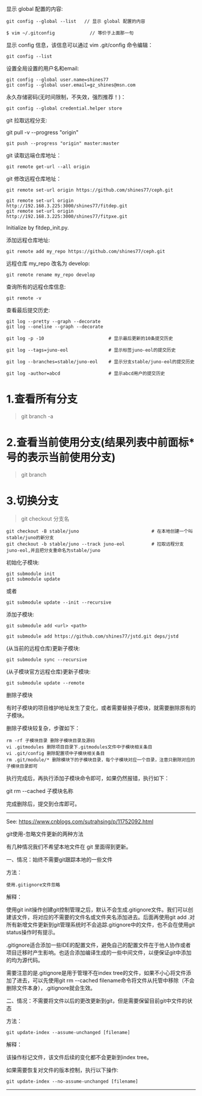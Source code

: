 
显示 global 配置的内容:

	git config --global --list   // 显示 global 配置的内容

	$ vim ~/.gitconfig             // 等价于上面那一句

显示 config 信息，该信息可以通过 vim .git/config 命令编辑：

	git config --list

设置全局设置的用户名和email:

	git config --global user.name=shines77
	git config --global user.email=gz_shines@msn.com

永久存储密码(无时间限制，不失效，强烈推荐！)：

	git config --global credential.helper store

git 拉取远程分支:

git pull -v --progress "origin"

	git push --progress "origin" master:master

git 读取远端仓库地址：

	git remote get-url --all origin

git 修改远程仓库地址：

	git remote set-url origin https://github.com/shines77/ceph.git

	git remote set-url origin http://192.168.3.225:3000/shines77/fitdep.git
	git remote set-url origin http://192.168.3.225:3000/shines77/fitpxe.git

Initialize by fitdep_init.py.

添加远程仓库地址:

	git remote add my_repo https://github.com/shines77/ceph.git


远程仓库 my_repo 改名为 develop:

	git remote rename my_repo develop

查询所有的远程仓库信息:

	git remote -v

查看最后提交历史:

	git log --pretty --graph --decorate
	git log --oneline --graph --decorate

	git log -p -10                        # 显示最后更新的10条提交历史

	git log --tags=juno-eol               # 显示标签juno-eol的提交历史

	git log --branches=stable/juno-eol    # 显示分支stable/juno-eol的提交历史

	git log -author=abcd                  # 显示abcd用户的提交历史

# 1.查看所有分支

> git branch -a

# 2.查看当前使用分支(结果列表中前面标*号的表示当前使用分支)

> git branch
 
# 3.切换分支

> git checkout 分支名

	git checkout -B stable/juno                           # 在本地创建一个叫stable/juno的新分支
	git checkout -b stable/juno --track juno-eol          # 拉取远程分支juno-eol,并且把分支重命名为stable/juno


初始化子模块:

	git submodule init
	git submodule update

或者

	git submodule update --init --recursive

添加子模块:

	git submodule add <url> <path>

	git submodule add https://github.com/shines77/jstd.git deps/jstd

(从当前的远程仓库)更新子模块:

	git submodule sync --recursive

(从子模块官方远程仓库)更新子模块:

	git submodule update --remote


删除子模块

有时子模块的项目维护地址发生了变化，或者需要替换子模块，就需要删除原有的子模块。

删除子模块较复杂，步骤如下：

    rm -rf 子模块目录 删除子模块目录及源码
    vi .gitmodules 删除项目目录下.gitmodules文件中子模块相关条目
    vi .git/config 删除配置项中子模块相关条目
    rm .git/module/* 删除模块下的子模块目录，每个子模块对应一个目录，注意只删除对应的子模块目录即可

执行完成后，再执行添加子模块命令即可，如果仍然报错，执行如下：

git rm --cached 子模块名称

完成删除后，提交到仓库即可。

-----------------------------------------------------------------------

See: https://www.cnblogs.com/sutrahsing/p/11752092.html

git使用-忽略文件更新的两种方法

有几种情况我们不希望本地文件在 git 里面得到更新。

一、情况：始终不需要git跟踪本地的一些文件

方法：

	使用.gitignore文件忽略

解释：

使用git init操作创建git控制管理之后，默认不会生成.gitignore文件。我们可以创建该文件，将对应的不需要的文件名或文件夹名添加进去。后面再使用git add .对所有新增文件更新到git管理系统时不会追踪.gitignore中的文件，也不会在使用git status操作时有提示。

.gitignore适合添加一些IDE的配置文件，避免自己的配置文件在于他人协作或者项目迁移时产生影响。也适合添加编译生成的一些中间文件，以便保证git中添加的均为源代码。

需要注意的是.gitignore是用于管理不在index tree的文件，如果不小心将文件添加了进去，可以先使用git rm --cached filename命令将文件从托管中移除（不会删除文件本身），.gitignore就会生效。


二、情况：不需要将文件以后的更改更新到git，但是需要保留目前git中文件的状态

方法：

	git update-index --assume-unchanged [filename]

解释：

该操作标记文件，该文件后续的变化都不会更新到index tree。

如果需要恢复对文件的版本控制，执行以下操作:

	git update-index --no-assume-unchanged [filename]

-----------------------------------------------------------------------
